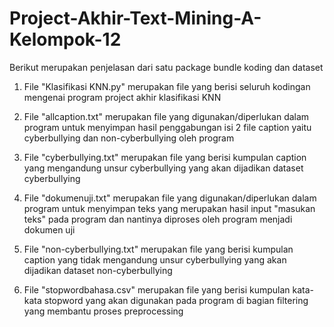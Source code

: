 # Project-Akhir-Text-Mining-A-Kelompok-12
Berikut merupakan penjelasan dari satu package bundle koding dan dataset

1. File "Klasifikasi KNN.py" merupakan file yang berisi seluruh kodingan mengenai program project akhir klasifikasi KNN

2. File "allcaption.txt" merupakan file yang digunakan/diperlukan dalam program untuk menyimpan hasil penggabungan isi 2 file caption yaitu cyberbullying dan non-cyberbullying oleh program

3. File "cyberbullying.txt" merupakan file yang berisi kumpulan caption yang mengandung unsur cyberbullying yang akan dijadikan dataset cyberbullying

4. File "dokumenuji.txt" merupakan file yang digunakan/diperlukan dalam program untuk menyimpan teks yang merupakan hasil input "masukan teks" pada program dan nantinya diproses oleh program menjadi dokumen uji

5. File "non-cyberbullying.txt" merupakan file yang berisi kumpulan caption yang tidak mengandung unsur cyberbullying yang akan dijadikan dataset non-cyberbullying

6. File "stopwordbahasa.csv" merupakan file yang berisi kumpulan kata-kata stopword yang akan digunakan pada program di bagian filtering yang membantu proses preprocessing
